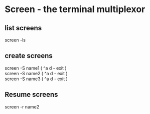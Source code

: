 
# Screen - the terminal multiplexor

## list screens
   screen -ls

## create screens
screen -S name1 ( ^a d  - exit )  
screen -S name2 ( ^a d  - exit )  
screen -S name3 ( ^a d  - exit )  

## Resume screens
  screen -r name2


